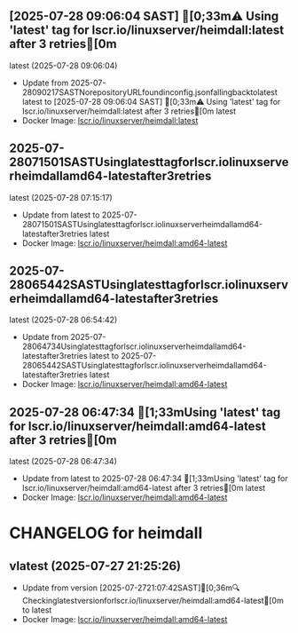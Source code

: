## [2025-07-28 09:06:04 SAST] [0;33m⚠️ Using 'latest' tag for lscr.io/linuxserver/heimdall:latest after 3 retries[0m
latest (2025-07-28 09:06:04)
- Update from 2025-07-28090217SASTNorepositoryURLfoundinconfig.jsonfallingbacktolatest
latest to [2025-07-28 09:06:04 SAST] [0;33m⚠️ Using 'latest' tag for lscr.io/linuxserver/heimdall:latest after 3 retries[0m
latest
- Docker Image: [lscr.io/linuxserver/heimdall:latest](https://fleet.linuxserver.io/image?name=heimdall)

## 2025-07-28071501SASTUsinglatesttagforlscr.iolinuxserverheimdallamd64-latestafter3retries
latest (2025-07-28 07:15:17)
- Update from latest to 2025-07-28071501SASTUsinglatesttagforlscr.iolinuxserverheimdallamd64-latestafter3retries
latest
- Docker Image: [lscr.io/linuxserver/heimdall:amd64-latest](https://fleet.linuxserver.io/image?name=heimdall)

## 2025-07-28065442SASTUsinglatesttagforlscr.iolinuxserverheimdallamd64-latestafter3retries
latest (2025-07-28 06:54:42)
- Update from 2025-07-28064734Usinglatesttagforlscr.iolinuxserverheimdallamd64-latestafter3retries
latest to 2025-07-28065442SASTUsinglatesttagforlscr.iolinuxserverheimdallamd64-latestafter3retries
latest
- Docker Image: [lscr.io/linuxserver/heimdall:amd64-latest](https://fleet.linuxserver.io/image?name=heimdall)

## 2025-07-28 06:47:34 [1;33mUsing 'latest' tag for lscr.io/linuxserver/heimdall:amd64-latest after 3 retries[0m
latest (2025-07-28 06:47:34)
- Update from latest to 2025-07-28 06:47:34 [1;33mUsing 'latest' tag for lscr.io/linuxserver/heimdall:amd64-latest after 3 retries[0m
latest
- Docker Image: [lscr.io/linuxserver/heimdall:amd64-latest](https://fleet.linuxserver.io/image?name=heimdall)

CHANGELOG for heimdall
===================
## vlatest (2025-07-27 21:25:26)

- Update from version [2025-07-2721:07:42SAST][0;36m🔍Checkinglatestversionforlscr.io/linuxserver/heimdall:amd64-latest[0m to latest
- Docker Image: [lscr.io/linuxserver/heimdall:amd64-latest](https://fleet.linuxserver.io/image?name=heimdall)